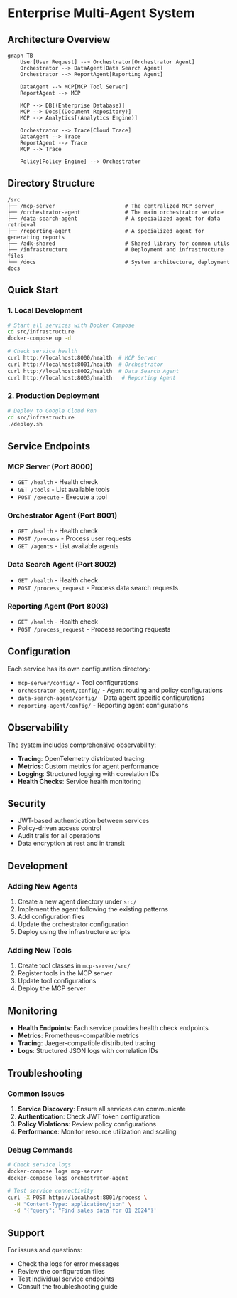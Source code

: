 # Enterprise Multi-Agent System

## Architecture Overview

```mermaid
graph TB
    User[User Request] --> Orchestrator[Orchestrator Agent]
    Orchestrator --> DataAgent[Data Search Agent]
    Orchestrator --> ReportAgent[Reporting Agent]
    
    DataAgent --> MCP[MCP Tool Server]
    ReportAgent --> MCP
    
    MCP --> DB[(Enterprise Database)]
    MCP --> Docs[(Document Repository)]
    MCP --> Analytics[(Analytics Engine)]
    
    Orchestrator --> Trace[Cloud Trace]
    DataAgent --> Trace
    ReportAgent --> Trace
    MCP --> Trace
    
    Policy[Policy Engine] --> Orchestrator
```

## Directory Structure
```
/src
├── /mcp-server                      # The centralized MCP server
├── /orchestrator-agent              # The main orchestrator service
├── /data-search-agent               # A specialized agent for data retrieval
├── /reporting-agent                 # A specialized agent for generating reports
├── /adk-shared                      # Shared library for common utils
├── /infrastructure                  # Deployment and infrastructure files
└── /docs                            # System architecture, deployment docs
```

## Quick Start

### 1. Local Development

```bash
# Start all services with Docker Compose
cd src/infrastructure
docker-compose up -d

# Check service health
curl http://localhost:8000/health  # MCP Server
curl http://localhost:8001/health  # Orchestrator
curl http://localhost:8002/health  # Data Search Agent
curl http://localhost:8003/health   # Reporting Agent
```

### 2. Production Deployment

```bash
# Deploy to Google Cloud Run
cd src/infrastructure
./deploy.sh
```

## Service Endpoints

### MCP Server (Port 8000)
- `GET /health` - Health check
- `GET /tools` - List available tools
- `POST /execute` - Execute a tool

### Orchestrator Agent (Port 8001)
- `GET /health` - Health check
- `POST /process` - Process user requests
- `GET /agents` - List available agents

### Data Search Agent (Port 8002)
- `GET /health` - Health check
- `POST /process_request` - Process data search requests

### Reporting Agent (Port 8003)
- `GET /health` - Health check
- `POST /process_request` - Process reporting requests

## Configuration

Each service has its own configuration directory:
- `mcp-server/config/` - Tool configurations
- `orchestrator-agent/config/` - Agent routing and policy configurations
- `data-search-agent/config/` - Data agent specific configurations
- `reporting-agent/config/` - Reporting agent configurations

## Observability

The system includes comprehensive observability:
- **Tracing**: OpenTelemetry distributed tracing
- **Metrics**: Custom metrics for agent performance
- **Logging**: Structured logging with correlation IDs
- **Health Checks**: Service health monitoring

## Security

- JWT-based authentication between services
- Policy-driven access control
- Audit trails for all operations
- Data encryption at rest and in transit

## Development

### Adding New Agents

1. Create a new agent directory under `src/`
2. Implement the agent following the existing patterns
3. Add configuration files
4. Update the orchestrator configuration
5. Deploy using the infrastructure scripts

### Adding New Tools

1. Create tool classes in `mcp-server/src/`
2. Register tools in the MCP server
3. Update tool configurations
4. Deploy the MCP server

## Monitoring

- **Health Endpoints**: Each service provides health check endpoints
- **Metrics**: Prometheus-compatible metrics
- **Tracing**: Jaeger-compatible distributed tracing
- **Logs**: Structured JSON logs with correlation IDs

## Troubleshooting

### Common Issues

1. **Service Discovery**: Ensure all services can communicate
2. **Authentication**: Check JWT token configuration
3. **Policy Violations**: Review policy configurations
4. **Performance**: Monitor resource utilization and scaling

### Debug Commands

```bash
# Check service logs
docker-compose logs mcp-server
docker-compose logs orchestrator-agent

# Test service connectivity
curl -X POST http://localhost:8001/process \
  -H "Content-Type: application/json" \
  -d '{"query": "Find sales data for Q1 2024"}'
```

## Support

For issues and questions:
- Check the logs for error messages
- Review the configuration files
- Test individual service endpoints
- Consult the troubleshooting guide
